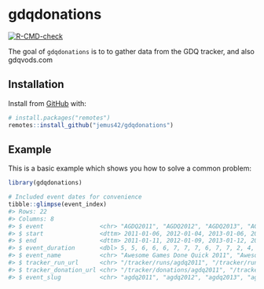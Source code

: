 
<!-- README.md is generated from README.Rmd. Please edit that file -->

# gdqdonations

<!-- badges: start -->

[![R-CMD-check](https://github.com/jemus42/gdqdonations/workflows/R-CMD-check/badge.svg)](https://github.com/jemus42/gdqdonations/actions)
<!-- badges: end -->

The goal of `gdqdonations` is to to gather data from the GDQ tracker,
and also gdqvods.com

## Installation

Install from [GitHub](https://github.com/) with:

``` r
# install.packages("remotes")
remotes::install_github("jemus42/gdqdonations")
```

## Example

This is a basic example which shows you how to solve a common problem:

``` r
library(gdqdonations)

# Included event dates for convenience
tibble::glimpse(event_index)
#> Rows: 22
#> Columns: 8
#> $ event                <chr> "AGDQ2011", "AGDQ2012", "AGDQ2013", "AGDQ2014", "…
#> $ start                <dttm> 2011-01-06, 2012-01-04, 2013-01-06, 2014-01-05, …
#> $ end                  <dttm> 2011-01-11, 2012-01-09, 2013-01-12, 2014-01-11, …
#> $ event_duration       <dbl> 5, 5, 6, 6, 6, 7, 7, 7, 6, 7, 7, 2, 4, 5, 6, 7, 6…
#> $ event_name           <chr> "Awesome Games Done Quick 2011", "Awesome Games D…
#> $ tracker_run_url      <chr> "/tracker/runs/agdq2011", "/tracker/runs/agdq2012…
#> $ tracker_donation_url <chr> "/tracker/donations/agdq2011", "/tracker/donation…
#> $ event_slug           <chr> "agdq2011", "agdq2012", "agdq2013", "agdq2014", "…
```
